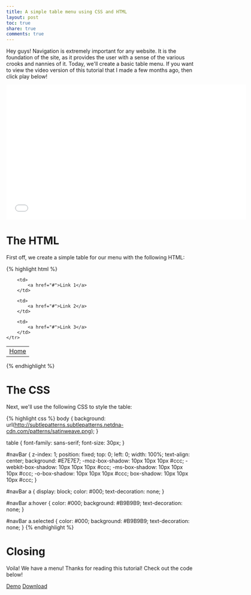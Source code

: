 ```yaml
---
title: A simple table menu using CSS and HTML
layout: post
toc: true
share: true
comments: true
---
```


Hey guys! Navigation is extremely important for any website. It is the foundation of the site, as it provides the user with a sense of the various crooks and nannies of it. Today, we'll create a basic table menu. If you want to view the video version of this tutorial that I made a few months ago, then click play below!

<div class="video-container">
    <iframe width="640" height="360" src="//www.youtube.com/embed/xjZMlQUFsJY?rel=0" frameborder="0" allowfullscreen="true"> </iframe>
</div>

# The HTML

First off, we create a simple table for our menu with the following HTML:

{% highlight html %}
<table cellpadding="0px" cellspacing="0px" id="navBar">
    <tr>
		<td>
            <a class="selected" href="index.html">Home</a>
		</td>

		<td>
			<a href="#">Link 1</a>
		</td>

		<td>
			<a href="#">Link 2</a>
		</td>

		<td>
			<a href="#">Link 3</a>
		</td>
	</tr>
</table>
{% endhighlight %}

# The CSS

Next, we'll use the following CSS to style the table:

{% highlight css %}
body {
	background: url(http://subtlepatterns.subtlepatterns.netdna-cdn.com/patterns/satinweave.png);
}

table {
	font-family: sans-serif;
	font-size: 30px;
}

#navBar {
	z-index: 1;
	position: fixed;
	top: 0;
	left: 0;
	width: 100%;
	text-align: center;
	background: #E7E7E7;
	-moz-box-shadow: 10px 10px 10px #ccc;
	-webkit-box-shadow: 10px 10px 10px #ccc;
	-ms-box-shadow: 10px 10px 10px #ccc;
	-o-box-shadow: 10px 10px 10px #ccc;
	box-shadow: 10px 10px 10px #ccc;
}

#navBar a {
	display: block;
	color: #000;
	text-decoration: none;
}

#navBar a:hover {
	color: #000;
	background: #B9B9B9;
	text-decoration: none;
}

#navBar a.selected {
	color: #000;
	background: #B9B9B9;
	text-decoration: none;
}
{% endhighlight %}

# Closing

Voila! We have a menu! Thanks for reading this tutorial! Check out the code below!

<a href="/labs/css-table-menu" class="button">Demo</a>
<a href="/labs/css-table-menu/css-table-menu.zip" class="button">Download</a>